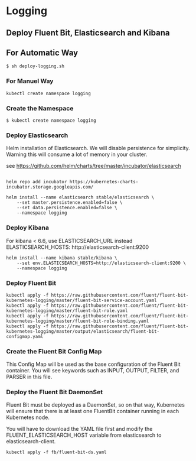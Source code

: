 # Logging

## Deploy Fluent Bit, Elasticsearch and Kibana

## For Automatic Way

```console
$ sh deploy-logging.sh
```

### For Manuel Way

```console
kubectl create namespace logging
```

### Create the Namespace

```console
$ kubectl create namespace logging
```

### Deploy Elasticsearch

Helm installation of Elasticsearch. We will disable persistence for simplicity. Warning this will consume a lot of memory in your cluster.

see https://github.com/helm/charts/tree/master/incubator/elasticsearch

```console

helm repo add incubator https://kubernetes-charts-incubator.storage.googleapis.com/

helm install --name elasticsearch stable/elasticsearch \
    --set master.persistence.enabled=false \
    --set data.persistence.enabled=false \
    --namespace logging
```    

### Deploy Kibana
For kibana < 6.6, use ELASTICSEARCH_URL instead
ELASTICSEARCH_HOSTS: http://elasticsearch-client:9200

```console
helm install --name kibana stable/kibana \
    --set env.ELASTICSEARCH_HOSTS=http://elasticsearch-client:9200 \
    --namespace logging
```

### Deploy Fluent Bit

```console
kubectl apply -f https://raw.githubusercontent.com/fluent/fluent-bit-kubernetes-logging/master/fluent-bit-service-account.yaml
kubectl apply -f https://raw.githubusercontent.com/fluent/fluent-bit-kubernetes-logging/master/fluent-bit-role.yaml
kubectl apply -f https://raw.githubusercontent.com/fluent/fluent-bit-kubernetes-logging/master/fluent-bit-role-binding.yaml
kubectl apply -f https://raw.githubusercontent.com/fluent/fluent-bit-kubernetes-logging/master/output/elasticsearch/fluent-bit-configmap.yaml
```

### Create the Fluent Bit Config Map


This Config Map will be used as the base configuration of the Fluent Bit container. You will see keywords such as INPUT, OUTPUT, FILTER, and PARSER in this file.

### Deploy the Fluent Bit DaemonSet

Fluent Bit must be deployed as a DaemonSet, so on that way, Kubernetes will ensure that there is at least one FluentBit container running in each Kubernetes node.

You will have to download the YAML file first and modify the FLUENT_ELASTICSEARCH_HOST variable from elasticsearch to elasticsearch-client.

```console
kubectl apply -f fb/fluent-bit-ds.yaml
```